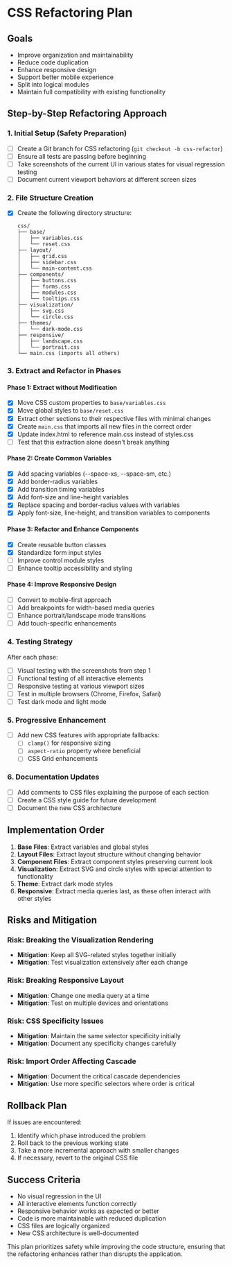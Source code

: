 # CSS Refactoring Plan

## Goals
- Improve organization and maintainability
- Reduce code duplication
- Enhance responsive design
- Support better mobile experience
- Split into logical modules
- Maintain full compatibility with existing functionality

## Step-by-Step Refactoring Approach

### 1. Initial Setup (Safety Preparation)

- [ ] Create a Git branch for CSS refactoring (`git checkout -b css-refactor`)
- [ ] Ensure all tests are passing before beginning
- [ ] Take screenshots of the current UI in various states for visual regression testing
- [ ] Document current viewport behaviors at different screen sizes

### 2. File Structure Creation

- [x] Create the following directory structure:
  ```
  css/
  ├── base/
  │   ├── variables.css
  │   └── reset.css
  ├── layout/
  │   ├── grid.css
  │   ├── sidebar.css
  │   └── main-content.css
  ├── components/
  │   ├── buttons.css
  │   ├── forms.css
  │   ├── modules.css
  │   └── tooltips.css
  ├── visualization/
  │   ├── svg.css
  │   └── circle.css
  ├── themes/
  │   └── dark-mode.css
  ├── responsive/
  │   ├── landscape.css
  │   └── portrait.css
  └── main.css (imports all others)
  ```

### 3. Extract and Refactor in Phases

#### Phase 1: Extract without Modification
- [x] Move CSS custom properties to `base/variables.css`
- [x] Move global styles to `base/reset.css`
- [x] Extract other sections to their respective files with minimal changes
- [x] Create `main.css` that imports all new files in the correct order
- [x] Update index.html to reference main.css instead of styles.css
- [ ] Test that this extraction alone doesn't break anything

#### Phase 2: Create Common Variables
- [x] Add spacing variables (--space-xs, --space-sm, etc.)
- [x] Add border-radius variables
- [x] Add transition timing variables
- [x] Add font-size and line-height variables
- [x] Replace spacing and border-radius values with variables
- [x] Apply font-size, line-height, and transition variables to components

#### Phase 3: Refactor and Enhance Components
- [x] Create reusable button classes
- [x] Standardize form input styles
- [ ] Improve control module styles
- [ ] Enhance tooltip accessibility and styling

#### Phase 4: Improve Responsive Design
- [ ] Convert to mobile-first approach
- [ ] Add breakpoints for width-based media queries
- [ ] Enhance portrait/landscape mode transitions
- [ ] Add touch-specific enhancements

### 4. Testing Strategy

After each phase:
- [ ] Visual testing with the screenshots from step 1
- [ ] Functional testing of all interactive elements
- [ ] Responsive testing at various viewport sizes
- [ ] Test in multiple browsers (Chrome, Firefox, Safari)
- [ ] Test dark mode and light mode

### 5. Progressive Enhancement

- [ ] Add new CSS features with appropriate fallbacks:
  - [ ] `clamp()` for responsive sizing
  - [ ] `aspect-ratio` property where beneficial
  - [ ] CSS Grid enhancements

### 6. Documentation Updates

- [ ] Add comments to CSS files explaining the purpose of each section
- [ ] Create a CSS style guide for future development
- [ ] Document the new CSS architecture

## Implementation Order

1. **Base Files**: Extract variables and global styles
2. **Layout Files**: Extract layout structure without changing behavior
3. **Component Files**: Extract component styles preserving current look
4. **Visualization**: Extract SVG and circle styles with special attention to functionality
5. **Theme**: Extract dark mode styles
6. **Responsive**: Extract media queries last, as these often interact with other styles

## Risks and Mitigation

### Risk: Breaking the Visualization Rendering
- **Mitigation**: Keep all SVG-related styles together initially
- **Mitigation**: Test visualization extensively after each change

### Risk: Breaking Responsive Layout
- **Mitigation**: Change one media query at a time
- **Mitigation**: Test on multiple devices and orientations

### Risk: CSS Specificity Issues
- **Mitigation**: Maintain the same selector specificity initially
- **Mitigation**: Document any specificity changes carefully

### Risk: Import Order Affecting Cascade
- **Mitigation**: Document the critical cascade dependencies
- **Mitigation**: Use more specific selectors where order is critical

## Rollback Plan

If issues are encountered:
1. Identify which phase introduced the problem
2. Roll back to the previous working state
3. Take a more incremental approach with smaller changes
4. If necessary, revert to the original CSS file

## Success Criteria

- No visual regression in the UI
- All interactive elements function correctly
- Responsive behavior works as expected or better
- Code is more maintainable with reduced duplication
- CSS files are logically organized
- New CSS architecture is well-documented

This plan prioritizes safety while improving the code structure, ensuring that the refactoring enhances rather than disrupts the application.
